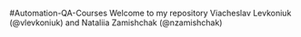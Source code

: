 #Automation-QA-Courses
Welcome to my repository Viacheslav Levkoniuk (@vlevkoniuk) and Nataliia Zamishchak (@nzamishchak)
